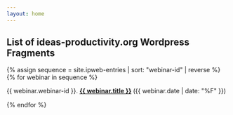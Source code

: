 ```yaml
---
layout: home
---
```

<h2>List of ideas-productivity.org Wordpress Fragments</h2>

{% assign sequence = site.ipweb-entries | sort: "webinar-id" | reverse %}
{% for webinar in sequence %}

<section style="margin-bottom: 15px">
  <p>{{ webinar.webinar-id }}. 
      <strong><a href="{{ site.baseurl }}{{ webinar.url }}">{{ webinar.title }}</a></strong> ({{ webinar.date | date: "%F" }})
  </p> 
</section>
{% endfor %}
